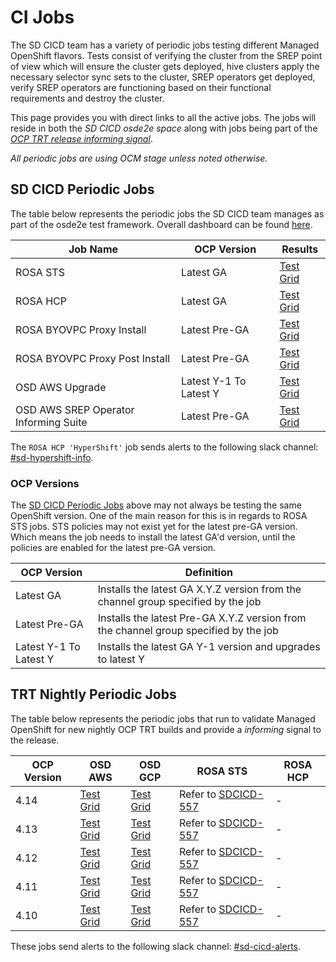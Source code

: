 # CI Jobs

The SD CICD team has a variety of periodic jobs testing different Managed
OpenShift flavors. Tests consist of verifying the cluster from the SREP
point of view which will ensure the cluster gets deployed, hive clusters
apply the necessary selector sync sets to the cluster, SREP operators get
deployed, verify SREP operators are functioning based on their functional
requirements and destroy the cluster.

This page provides you with direct links to all the active jobs. The
jobs will reside in both the *SD CICD osde2e space* along with jobs being
part of the *[OCP TRT release informing signal][OpenShift Release Gates]*.

*All periodic jobs are using OCM stage unless noted otherwise.*

## SD CICD Periodic Jobs

The table below represents the periodic jobs the SD CICD team manages as part
of the osde2e test framework. Overall dashboard can be found
[here][SD CICD Test Grid Dashboard].

| Job Name                              | OCP Version            | Results                                             |
| ------------------------------------- | ---------------------- | --------------------------------------------------- |
| ROSA STS                              | Latest GA              | [Test Grid][SD CICD ROSA STS]                       |
| ROSA HCP                              | Latest GA              | [Test Grid][SD CICD ROSA HCP]                       |
| ROSA BYOVPC Proxy Install             | Latest Pre-GA          | [Test Grid][SD CICD ROSA BYOVPC Proxy Install]      |
| ROSA BYOVPC Proxy Post Install        | Latest Pre-GA          | [Test Grid][SD CICD ROSA BYOVPC Proxy Post Install] |
| OSD AWS Upgrade                       | Latest Y-1 To Latest Y | [Test Grid][SD CICD OSD AWS Upgrade]                |
| OSD AWS SREP Operator Informing Suite | Latest Pre-GA          | [Test Grid][SD CICD OSD AWS Informing Suite]        |

The `ROSA HCP 'HyperShift'` job sends alerts to the following slack channel: [#sd-hypershift-info].

### OCP Versions

The [SD CICD Periodic Jobs](#sd-cicd-periodic-jobs) above may not always be
testing the same OpenShift version. One of the main reason for this is in
regards to ROSA STS jobs. STS policies may not exist yet for the latest pre-GA
version. Which means the job needs to install the latest GA'd version,
until the policies are enabled for the latest pre-GA version.

| OCP Version            | Definition                                                                           |
| ---------------------- | ------------------------------------------------------------------------------------ |
| Latest GA              | Installs the latest GA X.Y.Z version from the channel group specified by the job     |
| Latest Pre-GA          | Installs the latest Pre-GA X.Y.Z version from the channel group specified by the job |
| Latest Y-1 To Latest Y | Installs the latest GA Y-1 version and upgrades to latest Y                          |

## TRT Nightly Periodic Jobs

The table below represents the periodic jobs that run to validate Managed
OpenShift for new nightly OCP TRT builds and provide a *informing* signal
to the release.

| OCP Version | OSD AWS                       | OSD GCP                       | ROSA STS              | ROSA HCP |
| ----------- | ----------------------------- | ----------------------------- | --------------------- | -------- |
| 4.14        | [Test Grid][4.14 TRT OSD AWS] | [Test Grid][4.14 TRT OSD GCP] | Refer to [SDCICD-557] | -        |
| 4.13        | [Test Grid][4.13 TRT OSD AWS] | [Test Grid][4.13 TRT OSD GCP] | Refer to [SDCICD-557] | -        |
| 4.12        | [Test Grid][4.12 TRT OSD AWS] | [Test Grid][4.12 TRT OSD GCP] | Refer to [SDCICD-557] | -        |
| 4.11        | [Test Grid][4.11 TRT OSD AWS] | [Test Grid][4.11 TRT OSD GCP] | Refer to [SDCICD-557] | -        |
| 4.10        | [Test Grid][4.10 TRT OSD AWS] | [Test Grid][4.10 TRT OSD GCP] | Refer to [SDCICD-557] | -        |

These jobs send alerts to the following slack channel: [#sd-cicd-alerts].

[SD CICD Test Grid Dashboard]: https://testgrid.k8s.io/redhat-openshift-osd
[SD CICD ROSA STS]: https://testgrid.k8s.io/redhat-openshift-osd#periodic-ci-openshift-osde2e-main-rosa-stage-e2e-sts&width=90
[SD CICD ROSA HCP]: https://testgrid.k8s.io/redhat-openshift-osd#periodic-ci-openshift-osde2e-main-hypershift-stage-e2e-default&width=90
[SD CICD ROSA BYOVPC Proxy Install]: https://testgrid.k8s.io/redhat-openshift-osd#periodic-ci-openshift-osde2e-main-rosa-stage-e2e-byo-vpc-proxy-install&width=90
[SD CICD ROSA BYOVPC Proxy Post Install]: https://testgrid.k8s.io/redhat-openshift-osd#periodic-ci-openshift-osde2e-main-rosa-stage-e2e-byo-vpc-proxy-postinstall&width=90
[SD CICD OSD AWS Upgrade]: https://testgrid.k8s.io/redhat-openshift-osd#periodic-ci-openshift-osde2e-main-aws-stage-e2e-upgrade-to-latest&width=90
[SD CICD OSD AWS Informing Suite]: https://testgrid.k8s.io/redhat-openshift-osd#periodic-ci-openshift-osde2e-main-aws-stage-informing-default&width=90

[4.14 TRT OSD AWS]: https://testgrid.k8s.io/redhat-openshift-ocp-release-4.14-informing#release-openshift-ocp-osd-aws-nightly-4.14&width=90
[4.14 TRT OSD GCP]: https://testgrid.k8s.io/redhat-openshift-ocp-release-4.14-informing#release-openshift-ocp-osd-gcp-nightly-4.14&width=90
[4.13 TRT OSD AWS]: https://testgrid.k8s.io/redhat-openshift-ocp-release-4.13-informing#release-openshift-ocp-osd-aws-nightly-4.13&width=90
[4.13 TRT OSD GCP]: https://testgrid.k8s.io/redhat-openshift-ocp-release-4.13-informing#release-openshift-ocp-osd-gcp-nightly-4.13&width=90
[4.12 TRT OSD AWS]: https://testgrid.k8s.io/redhat-openshift-ocp-release-4.12-informing#release-openshift-ocp-osd-aws-nightly-4.12&width=90
[4.12 TRT OSD GCP]: https://testgrid.k8s.io/redhat-openshift-ocp-release-4.12-informing#release-openshift-ocp-osd-gcp-nightly-4.12&width=90
[4.11 TRT OSD AWS]: https://testgrid.k8s.io/redhat-openshift-ocp-release-4.11-informing#release-openshift-ocp-osd-aws-nightly-4.11&width=90
[4.11 TRT OSD GCP]: https://testgrid.k8s.io/redhat-openshift-ocp-release-4.11-informing#release-openshift-ocp-osd-gcp-nightly-4.11&width=90
[4.10 TRT OSD AWS]: https://testgrid.k8s.io/redhat-openshift-ocp-release-4.10-informing#release-openshift-ocp-osd-aws-nightly-4.10&width=90
[4.10 TRT OSD GCP]: https://testgrid.k8s.io/redhat-openshift-ocp-release-4.10-informing#release-openshift-ocp-osd-gcp-nightly-4.10&width=90

[SDCICD-557]: https://issues.redhat.com/browse/SDCICD-557

[#sd-cicd-alerts]: https://app.slack.com/client/T027F3GAJ/CNYM6PB6X
[#sd-hypershift-info]: https://app.slack.com/client/T027F3GAJ/C04FGSFUHF1

[OpenShift Release Gates]: https://docs.ci.openshift.org/docs/architecture/release-gating/
